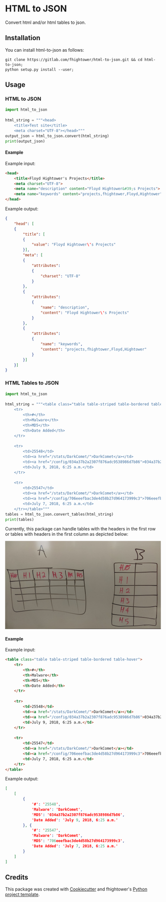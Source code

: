 # HTML to JSON

Convert html and/or html tables to json.

## Installation

You can install html-to-json as follows:

```
git clone https://gitlab.com/fhightower/html-to-json.git && cd html-to-json;
python setup.py install --user;
```

## Usage

### HTML to JSON

```python
import html_to_json

html_string = """<head>
    <title>Test site</title>
    <meta charset="UTF-8"></head>"""
output_json = html_to_json.convert(html_string)
print(output_json)
```

#### Example

Example input:

```html
<head>
    <title>Floyd Hightower's Projects</title>
    <meta charset="UTF-8">
    <meta name="description" content="Floyd Hightower&#39;s Projects">
    <meta name="keywords" content="projects,fhightower,Floyd,Hightower">
</head>
```

Example output:

```json
{
    "head": [
    {
        "title": [
        {
            "value": "Floyd Hightower\'s Projects"
        }],
        "meta": [
        {
            "attributes":
            {
                "charset": "UTF-8"
            }
        },
        {
            "attributes":
            {
                "name": "description",
                "content": "Floyd Hightower\'s Projects"
            }
        },
        {
            "attributes":
            {
                "name": "keywords",
                "content": "projects,fhightower,Floyd,Hightower"
            }
        }]
    }]
}
```

### HTML Tables to JSON

```python
import html_to_json

html_string = """<table class="table table-striped table-bordered table-hover">
    <tr>
        <th>#</th>
        <th>Malware</th>
        <th>MD5</th>
        <th>Date Added</th>
    </tr>
    
    <tr>
        <td>25548</td>
        <td><a href="/stats/DarkComet/">DarkComet</a></td>
        <td><a href="/config/034a37b2a2307f876adc9538986d7b86">034a37b2a2307f876adc9538986d7b86</a></td>
        <td>July 9, 2018, 6:25 a.m.</td>
    </tr>
    
    <tr>
        <td>25547</td>
        <td><a href="/stats/DarkComet/">DarkComet</a></td>
        <td><a href="/config/706eeefbac3de4d58b27d964173999c3">706eeefbac3de4d58b27d964173999c3</a></td>
        <td>July 7, 2018, 6:25 a.m.</td>
    </tr></table>"""
tables = html_to_json.convert_tables(html_string)
print(tables)
```

Currently, this package can handle tables with the headers in the first row or tables with headers in the first column as depicted below:

![This package can handle tables with the headers in the first row or headers in the first column](./html_table_varieties.jpg)

#### Example

Example input:

```html
<table class="table table-striped table-bordered table-hover">
    <tr>
        <th>#</th>
        <th>Malware</th>
        <th>MD5</th>
        <th>Date Added</th>
    </tr>
    
    <tr>
        <td>25548</td>
        <td><a href="/stats/DarkComet/">DarkComet</a></td>
        <td><a href="/config/034a37b2a2307f876adc9538986d7b86">034a37b2a2307f876adc9538986d7b86</a></td>
        <td>July 9, 2018, 6:25 a.m.</td>
    </tr>
    
    <tr>
        <td>25547</td>
        <td><a href="/stats/DarkComet/">DarkComet</a></td>
        <td><a href="/config/706eeefbac3de4d58b27d964173999c3">706eeefbac3de4d58b27d964173999c3</a></td>
        <td>July 7, 2018, 6:25 a.m.</td>
    </tr>
</table>
```

Example output:

```json
[
    [
        {
            '#': '25548',
            'Malware': 'DarkComet',
            'MD5': '034a37b2a2307f876adc9538986d7b86',
            'Date Added': 'July 9, 2018, 6:25 a.m.'
        }, {
            '#': '25547',
            'Malware': 'DarkComet',
            'MD5': '706eeefbac3de4d58b27d964173999c3',
            'Date Added': 'July 7, 2018, 6:25 a.m.'
        }
    ]
]
```

## Credits

This package was created with [Cookiecutter](https://github.com/audreyr/cookiecutter) and fhightower's [Python project template](https://github.com/fhightower-templates/python-project-template).
